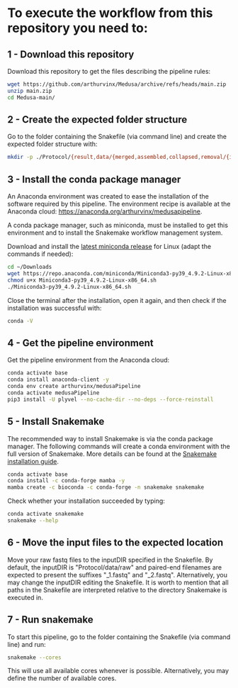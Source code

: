# To execute the workflow from this repository you need to:

## 1 - Download this repository

Download this repository to get the files describing the pipeline rules:

```bash
wget https://github.com/arthurvinx/Medusa/archive/refs/heads/main.zip
unzip main.zip
cd Medusa-main/
```

## 2 - Create the expected folder structure

Go to the folder containing the Snakefile (via command line) and create the expected folder structure with:

```bash
mkdir -p ./Protocol/{result,data/{merged,assembled,collapsed,removal/{index,reference},raw,trimmed},alignment/{db,index},taxonomic/db,functional/db}
```

## 3 - Install the conda package manager

An Anaconda environment was created to ease the installation of the software required by this pipeline. The environment recipe is available at the Anaconda cloud: https://anaconda.org/arthurvinx/medusapipeline.

A conda package manager, such as miniconda, must be installed to get this environment and to install the Snakemake workflow management system.

Download and install the [latest miniconda release](https://docs.conda.io/en/latest/miniconda.html) for Linux (adapt the commands if needed):

```bash
cd ~/Downloads
wget https://repo.anaconda.com/miniconda/Miniconda3-py39_4.9.2-Linux-x86_64.sh
chmod u+x Miniconda3-py39_4.9.2-Linux-x86_64.sh
./Miniconda3-py39_4.9.2-Linux-x86_64.sh
```

Close the terminal after the installation, open it again, and then check if the installation was successful with:

```bash
conda -V
```

## 4 - Get the pipeline environment

Get the pipeline environment from the Anaconda cloud:

```bash
conda activate base
conda install anaconda-client -y
conda env create arthurvinx/medusaPipeline
conda activate medusaPipeline
pip3 install -U plyvel --no-cache-dir --no-deps --force-reinstall
```

## 5 - Install Snakemake

The recommended way to install Snakemake is via the conda package manager. The following commands will create a conda environment with the full version of Snakemake. More details can be found at the [Snakemake installation guide](https://snakemake.readthedocs.io/en/stable/getting_started/installation.html).

```bash
conda activate base
conda install -c conda-forge mamba -y
mamba create -c bioconda -c conda-forge -n snakemake snakemake
```

Check whether your installation succeeded by typing:

```bash
conda activate snakemake
snakemake --help
```

## 6 - Move the input files to the expected location

Move your raw fastq files to the inputDIR specified in the Snakefile. By default, the inputDIR is "Protocol/data/raw" and paired-end filenames are expected to present the suffixes "_1.fastq" and "_2.fastq". Alternatively, you may change the inputDIR editing the Snakefile. It is worth to mention that all paths in the Snakefile are interpreted relative to the directory Snakemake is executed in.

## 7 - Run snakemake

To start this pipeline, go to the folder containing the Snakefile (via command line) and run:

```bash
snakemake --cores
```

This will use all available cores whenever is possible. Alternatively, you may define the number of available cores.
